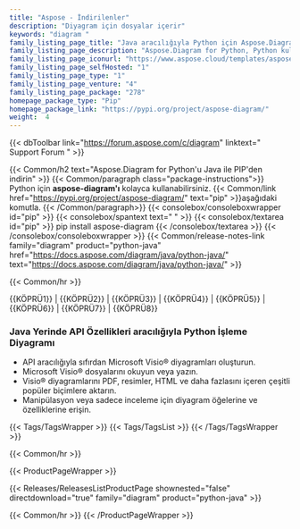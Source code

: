 ```yaml
---
title: "Aspose - İndirilenler"
description: "Diyagram için dosyalar içerir"
keywords: "diagram "
family_listing_page_title: "Java aracılığıyla Python için Aspose.Diagram"
family_listing_page_description: "Aspose.Diagram for Python, Python kullanarak visio dosyalarını işlemek için ölçeklenebilir ve zengin özelliklere sahip bir API'dir. API, Visio dosyası oluşturma, işleme, dönüştürme ve oluşturma sunar. Geliştiriciler, Microsoft Office veya Visio uygulamasına herhangi bir bağımlılık olmaksızın sayfaları en ayrıntılı düzeyde biçimlendirebilir, şekil oluşturabilir ve işleyebilir, sayfaları, şekilleri PDF'ye ve resimlere dönüştürebilir ve çok daha fazlasını yapabilir."
family_listing_page_iconurl: "https://www.aspose.cloud/templates/aspose/App_Themes/V3/images/diagram/272x272/aspose_diagram-for-python.png"
family_listing_page_selfHosted: "1"
family_listing_page_type: "1"
family_listing_page_venture: "4"
family_listing_page_package: "278"
homepage_package_type: "Pip"
homepage_package_link: "https://pypi.org/project/aspose-diagram/"
weight:  4
---
```


{{< dbToolbar link="https://forum.aspose.com/c/diagram" linktext=" Support Forum " >}}

{{< Common/h2 text="Aspose.Diagram for Python'u Java ile PIP'den indirin"  >}}
{{< Common/paragraph class="package-instructions">}}
Python için <b>aspose-diagram'ı</b> kolayca kullanabilirsiniz.
{{< Common/link href="https://pypi.org/project/aspose-diagram/" text="pip"  >}}aşağıdaki komutla.
{{< /Common/paragraph>}}
{{< consolebox/consoleboxwrapper id="pip" >}}
       {{< consolebox/spantext text=" " >}}
       {{< consolebox/textarea id="pip" >}} pip install aspose-diagram {{< /consolebox/textarea >}}
{{< /consolebox/consoleboxwrapper >}}
{{< Common/release-notes-link family="diagram" product="python-java" href="https://docs.aspose.com/diagram/java/python-java/" text="https://docs.aspose.com/diagram/java/python-java/"  >}}

{{< Common/hr >}}

{{KÖPRÜ1}} | {{KÖPRÜ2}} | {{KÖPRÜ3}} | {{KÖPRÜ4}} | {{KÖPRÜ5}} | {{KÖPRÜ6}} | {{KÖPRÜ7}} | {{KÖPRÜ8}}

### Java Yerinde API Özellikleri aracılığıyla Python İşleme Diyagramı

- API aracılığıyla sıfırdan Microsoft Visio® diyagramları oluşturun.
- Microsoft Visio® dosyalarını okuyun veya yazın.
- Visio® diyagramlarını PDF, resimler, HTML ve daha fazlasını içeren çeşitli popüler biçimlere aktarın.
- Manipülasyon veya sadece inceleme için diyagram öğelerine ve özelliklerine erişin.

{{< Tags/TagsWrapper >}}
 {{< Tags/TagsList >}}
{{< /Tags/TagsWrapper >}}

{{< Common/hr >}}

{{< ProductPageWrapper >}}
<!-- ReleasesListProductPage-->
   {{< Releases/ReleasesListProductPage shownested="false"  directdownload="true" family="diagram" product="python-java" >}}
<!-- /ReleasesListProductPage-->
{{< Common/hr >}}
{{< /ProductPageWrapper >}}

